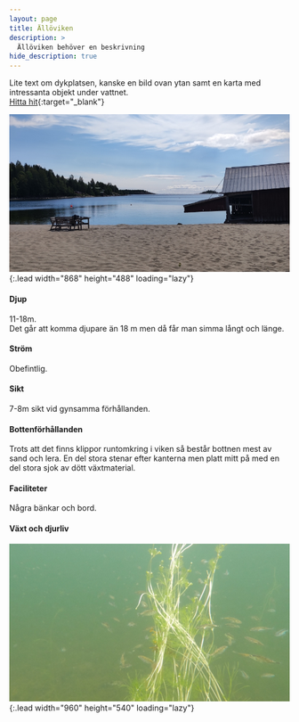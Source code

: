 ```yaml
---
layout: page
title: Ällöviken
description: >
  Ällöviken behöver en beskrivning
hide_description: true
---
```


Lite text om dykplatsen, kanske en bild ovan ytan samt en karta med intressanta objekt under vattnet.  
[Hitta hit](https://www.google.com/maps/dir/?api=1&origin=Current+Location&destination=63.216272,19.031825){:target="_blank"}

![image](/dykplatser/alloviken2.jpg){:.lead width="868" height="488" loading="lazy"}

#### Djup

11-18m.  
Det går att komma djupare än 18 m men då får man simma långt och länge.

#### Ström

Obefintlig.

#### Sikt

7-8m sikt vid gynsamma förhållanden.

#### Bottenförhållanden

Trots att det finns klippor runtomkring i viken så består bottnen mest av sand och lera. En del stora stenar efter kanterna men platt mitt på med en del stora sjok av dött växtmaterial.

#### Faciliteter

Några bänkar och bord.

#### Växt och djurliv

![image](/dykplatser/spigg.jpg){:.lead width="960" height="540" loading="lazy"}
